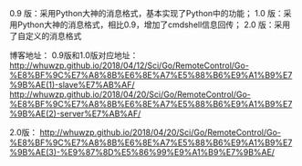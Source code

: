0.9 版：采用Python大神的消息格式，基本实现了Python中的功能；
1.0 版：采用Python大神的消息格式，相比0.9，增加了cmdshell信息回传；
2.0 版：采用了自定义的消息格式

博客地址：
0.9版和1.0版对应地址：
http://whuwzp.github.io/2018/04/12/Sci/Go/RemoteControl/Go-%E8%BF%9C%E7%A8%8B%E6%8E%A7%E5%88%B6%E9%A1%B9%E7%9B%AE(1)-slave%E7%AB%AF/
http://whuwzp.github.io/2018/04/20/Sci/Go/RemoteControl/Go-%E8%BF%9C%E7%A8%8B%E6%8E%A7%E5%88%B6%E9%A1%B9%E7%9B%AE(2)-server%E7%AB%AF/

2.0版：
http://whuwzp.github.io/2018/04/20/Sci/Go/RemoteControl/Go-%E8%BF%9C%E7%A8%8B%E6%8E%A7%E5%88%B6%E9%A1%B9%E7%9B%AE(3)-%E9%87%8D%E5%86%99%E9%A1%B9%E7%9B%AE/

